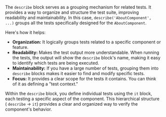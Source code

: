 The `describe` block serves as a grouping mechanism for related tests. It provides a way to organize and structure the test suite, improving readability and maintainability. In this case, `describe('AboutComponent', ...)` groups all the tests specifically designed for the `AboutComponent`.

Here's how it helps:

*   **Organization:**  It logically groups tests related to a specific component or feature.
*   **Readability:** Makes the test output more understandable. When running the tests, the output will show the `describe` block's name, making it easy to identify which tests are being executed.
*   **Maintainability:**  If you have a large number of tests, grouping them into `describe` blocks makes it easier to find and modify specific tests.
*   **Focus:** It provides a clear scope for the tests it contains.  You can think of it as defining a "test context."

Within the `describe` block, you define individual tests using the `it` block, each testing a specific aspect of the component. This hierarchical structure ( `describe` -> `it`) provides a clear and organized way to verify the component's behavior.
